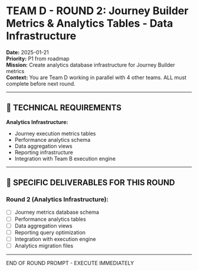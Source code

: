 # TEAM D - ROUND 2: Journey Builder Metrics & Analytics Tables - Data Infrastructure

**Date:** 2025-01-21  
**Priority:** P1 from roadmap  
**Mission:** Create analytics database infrastructure for Journey Builder metrics  
**Context:** You are Team D working in parallel with 4 other teams. ALL must complete before next round.

---

## 🎯 TECHNICAL REQUIREMENTS

**Analytics Infrastructure:**
- Journey execution metrics tables
- Performance analytics schema
- Data aggregation views
- Reporting infrastructure
- Integration with Team B execution engine

---

## 🎯 SPECIFIC DELIVERABLES FOR THIS ROUND

### Round 2 (Analytics Infrastructure):
- [ ] Journey metrics database schema
- [ ] Performance analytics tables
- [ ] Data aggregation views
- [ ] Reporting query optimization
- [ ] Integration with execution engine
- [ ] Analytics migration files

---

END OF ROUND PROMPT - EXECUTE IMMEDIATELY